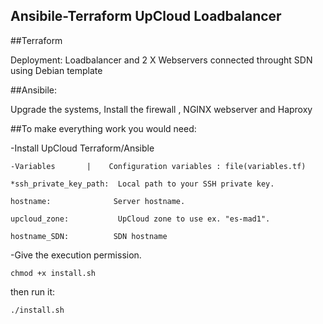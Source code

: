 ## Ansibile-Terraform UpCloud Loadbalancer

##Terraform 

Deployment: Loadbalancer and 2 X Webservers connected throught SDN using Debian template


##Ansibile:

Upgrade the systems, Install the firewall , NGINX webserver and Haproxy  




##To make everything work you would need:

-Install UpCloud Terraform/Ansible 
```
-Variables       |    Configuration variables : file(variables.tf)

*ssh_private_key_path:  Local path to your SSH private key.

hostname:              Server hostname.

upcloud_zone:         	UpCloud zone to use ex. "es-mad1".  

hostname_SDN:          SDN hostname
```


-Give the execution permission.
```
chmod +x install.sh
```
then run it:
```
./install.sh
```
 
 
